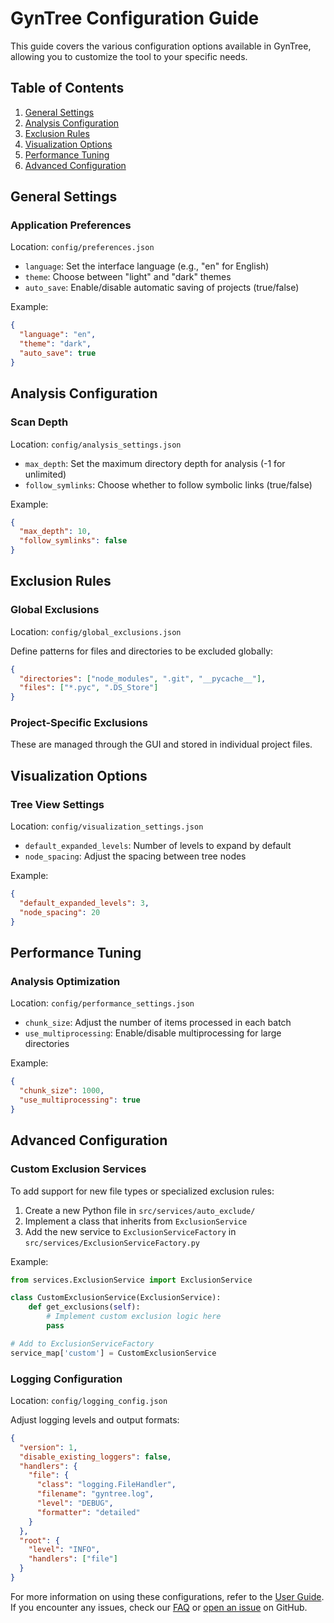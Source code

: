 # GynTree Configuration Guide

This guide covers the various configuration options available in GynTree, allowing you to customize the tool to your specific needs.

## Table of Contents

1. [General Settings](#general-settings)
2. [Analysis Configuration](#analysis-configuration)
3. [Exclusion Rules](#exclusion-rules)
4. [Visualization Options](#visualization-options)
5. [Performance Tuning](#performance-tuning)
6. [Advanced Configuration](#advanced-configuration)

## General Settings

### Application Preferences

Location: `config/preferences.json`

- `language`: Set the interface language (e.g., "en" for English)
- `theme`: Choose between "light" and "dark" themes
- `auto_save`: Enable/disable automatic saving of projects (true/false)

Example:

```json
{
  "language": "en",
  "theme": "dark",
  "auto_save": true
}
```

## Analysis Configuration

### Scan Depth

Location: `config/analysis_settings.json`

- `max_depth`: Set the maximum directory depth for analysis (-1 for unlimited)
- `follow_symlinks`: Choose whether to follow symbolic links (true/false)

Example:

```json
{
  "max_depth": 10,
  "follow_symlinks": false
}
```

## Exclusion Rules

### Global Exclusions

Location: `config/global_exclusions.json`

Define patterns for files and directories to be excluded globally:

```json
{
  "directories": ["node_modules", ".git", "__pycache__"],
  "files": ["*.pyc", ".DS_Store"]
}
```

### Project-Specific Exclusions

These are managed through the GUI and stored in individual project files.

## Visualization Options

### Tree View Settings

Location: `config/visualization_settings.json`

- `default_expanded_levels`: Number of levels to expand by default
- `node_spacing`: Adjust the spacing between tree nodes

Example:

```json
{
  "default_expanded_levels": 3,
  "node_spacing": 20
}
```

## Performance Tuning

### Analysis Optimization

Location: `config/performance_settings.json`

- `chunk_size`: Adjust the number of items processed in each batch
- `use_multiprocessing`: Enable/disable multiprocessing for large directories

Example:

```json
{
  "chunk_size": 1000,
  "use_multiprocessing": true
}
```

## Advanced Configuration

### Custom Exclusion Services

To add support for new file types or specialized exclusion rules:

1. Create a new Python file in `src/services/auto_exclude/`
2. Implement a class that inherits from `ExclusionService`
3. Add the new service to `ExclusionServiceFactory` in `src/services/ExclusionServiceFactory.py`

Example:

```python
from services.ExclusionService import ExclusionService

class CustomExclusionService(ExclusionService):
    def get_exclusions(self):
        # Implement custom exclusion logic here
        pass

# Add to ExclusionServiceFactory
service_map['custom'] = CustomExclusionService
```

### Logging Configuration

Location: `config/logging_config.json`

Adjust logging levels and output formats:

```json
{
  "version": 1,
  "disable_existing_loggers": false,
  "handlers": {
    "file": {
      "class": "logging.FileHandler",
      "filename": "gyntree.log",
      "level": "DEBUG",
      "formatter": "detailed"
    }
  },
  "root": {
    "level": "INFO",
    "handlers": ["file"]
  }
}
```

For more information on using these configurations, refer to the [User Guide](basic-usage.md). If you encounter any issues, check our [FAQ](../getting-started/faq.md) or [open an issue](https://github.com/dsj7419/GynTree/issues) on GitHub.
